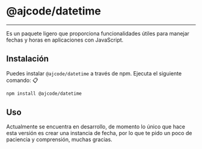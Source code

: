 # @ajcode/datetime
---
Es un paquete ligero que proporciona funcionalidades útiles para manejar fechas y horas en aplicaciones con JavaScript.

## Instalación
Puedes instalar `@ajcode/datetime` a través de npm. Ejecuta el siguiente comando: 📋

```bash
npm install @ajcode/datetime
```

## Uso
Actualmente se encuentra en desarrollo, de momento lo único que hace esta versión es crear una instancia de fecha, por lo que te pido un poco de paciencia y comprensión, muchas gracias.
